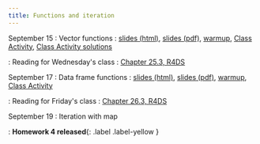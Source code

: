 ```yaml
---
title: Functions and iteration
---
```


September 15
: Vector functions
  : [slides (html)](https://sta279-f25.github.io/slides/lecture_09.html), [slides (pdf)](https://sta279-f25.github.io/slides/lecture_09.pdf), [warmup](https://sta279-f25.github.io/class_activities/ca_09_handout.pdf), [Class Activity](https://sta279-f25.github.io/class_activities/ca_09.html), [Class Activity solutions](https://sta279-f25.github.io/class_activities/ca_09_solutions.html)

: Reading for Wednesday's class
  : [Chapter 25.3, R4DS](https://r4ds.hadley.nz/functions.html#data-frame-functions)

September 17
: Data frame functions
  : [slides (html)](https://sta279-f25.github.io/slides/lecture_10.html), [slides (pdf)](https://sta279-f25.github.io/slides/lecture_10.pdf), [warmup](https://sta279-f25.github.io/class_activities/ca_10_handout.pdf), [Class Activity](https://sta279-f25.github.io/class_activities/ca_10.html)

: Reading for Friday's class
  : [Chapter 26.3, R4DS](https://r4ds.hadley.nz/iteration.html#reading-multiple-files)

September 19
: Iteration with map

: **Homework 4 released**{: .label .label-yellow }